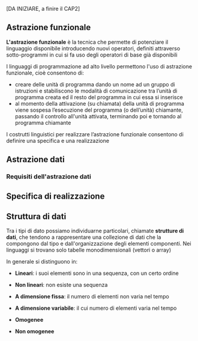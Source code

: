[DA INIZIARE, a finire il CAP2]
## Astrazione funzionale
**L'astrazione funzionale** è la tecnica che permette di potenziare il linguaggio disponibile introducendo nuovi operatori, definiti attraverso sotto-programmi in cui si fa uso degli operatori di base già disponibili

I linguaggi di programmazione ad alto livello permettono l'uso di astrazione funzionale, cioè consentono di:
- creare delle unità di programma dando un nome ad un gruppo di istruzioni e stabiliscono le modalità di comunicazione tra l’unità di programma creata ed il resto del programma in cui essa si inserisce
- al momento della attivazione (su chiamata) della unità  di programma viene sospesa l’esecuzione del programma (o dell’unità) chiamante, passando il controllo all'unità attivata, terminando poi e tornando al programma chiamante

I costrutti linguistici per realizzare l’astrazione 
funzionale consentono di definire una specifica e una 
realizzazione
## Astrazione dati
### Requisiti dell'astrazione dati
## Specifica di realizzazione

## Struttura di dati
Tra i tipi di dato possiamo individuarne particolari, chiamate **strutture di dati**, che tendono a rappresentare una collezione di dati che la compongono dal tipo e dall'organizzazione degli elementi componenti.
Nei linguaggi si trovano solo tabelle monodimensionali (vettori o array) 

In generale si distinguono in:
- **Lineari**: i suoi elementi sono in una sequenza, con un certo ordine
- **Non lineari**: non esiste una sequenza 

- **A dimensione fissa**: il numero di elementi non varia nel tempo
- **A dimensione variabile**: il cui numero di elementi varia nel tempo

- **Omogenee**
- **Non omogenee**